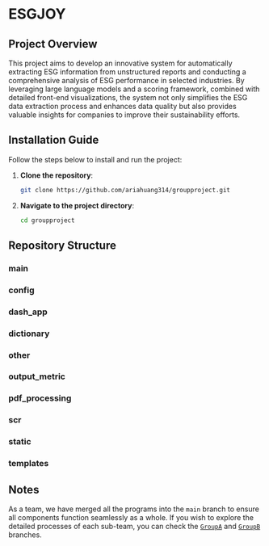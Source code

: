 # ESGJOY
## Project Overview
  This project aims to develop an innovative system for automatically extracting ESG information from unstructured reports and conducting a comprehensive analysis of ESG performance in selected industries. By leveraging large language models and a scoring framework, combined with detailed front-end visualizations, the system not only simplifies the ESG data extraction process and enhances data quality but also provides valuable insights for companies to improve their sustainability efforts.
  
## Installation Guide

Follow the steps below to install and run the project:

1. **Clone the repository**:

   ```bash
   git clone https://github.com/ariahuang314/groupproject.git
   ```
2. **Navigate to the project directory**:

   ```bash
   cd groupproject
   ```
## Repository Structure

### main

### config

### dash_app

### dictionary

### other

### output_metric

### pdf_processing

### scr

### static

### templates

## Notes
As a team, we have merged all the programs into the `main` branch to ensure all components function seamlessly as a whole. If you wish to explore the detailed processes of each sub-team, you can check the [`GroupA`](https://github.com/ariahuang314/groupproject/tree/GroupA_Data_Extraction) and [`GroupB`](https://github.com/ariahuang314/groupproject/tree/GroupB-ESG-estimate) branches.
